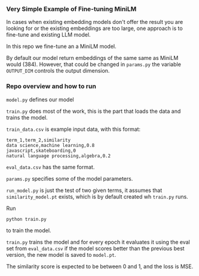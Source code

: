 
### Very Simple Example of Fine-tuning MiniLM 

In cases when existing embedding models don't offer the result you are looking for or the existing embeddings are too large, one approach is to fine-tune and existing LLM model. 

In this repo we fine-tune an a MiniLM model. 

By default our model return embeddings of the same same as MiniLM would (384). However, that could be changed in `params.py` the variable `OUTPUT_DIM` controls the output dimension. 

### Repo overview and how to run

`model.py` defines our model 

`train.py` does most of the work, this is the part that loads the data and trains the model. 

`train_data.csv` is example input data, with this format:

```
term_1,term_2,similarity
data science,machine learning,0.8
javascript,skateboarding,0
natural language processing,algebra,0.2
```

`eval_data.csv` has the same format. 

`params.py` specifies some of the model parameters. 

`run_model.py` is just the test of two given terms, it assumes that `similarity_model.pt` exists, which is by default created wh `train.py` runs. 

Run

```
python train.py
```

to train the model. 

`train.py` trains the model and for every epoch it evaluates it using the eval set from `eval_data.csv` if the model scores better than the previous best version, the new model is saved to `model.pt`.

The similarity score is expected to be between 0 and 1, and the loss is MSE.